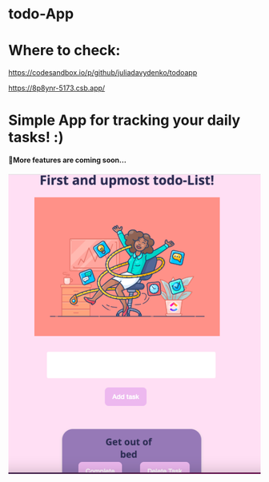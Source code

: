 # todo-App
# Where to check:
https://codesandbox.io/p/github/juliadavydenko/todoapp

https://8p8ynr-5173.csb.app/



# Simple App for tracking your daily tasks! :)
<h4>🚀More features are coming soon...<h4>
<img src="https://github.com/juliadavydenko/todo-App/blob/main/todo-app-mockup.png?raw=true" />

